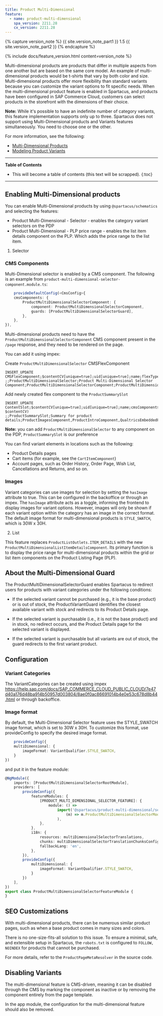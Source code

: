 ```yaml
---
title: Product Multi-Dimensional
feature:
  - name: product-multi-dimensional
    spa_version: 2211.28
    cx_version: 2211.28
---
```


{% capture version_note %}
{{ site.version_note_part1 }} 1.5 {{ site.version_note_part2 }}
{% endcapture %}

{% include docs/feature_version.html content=version_note %}

Multi-dimensional products are products that differ in multiple aspects from one another but are based on the same core
model. An example of multi-dimensional products would be t-shirts that vary by both color and size. Multi-dimensional
products offer more flexibility than standard variants because you can customize the variant options to fit specific
needs. When the multi-dimensional product feature is enabled in Spartacus, and products have been configured in SAP
Commerce Cloud, customers can select products in the storefront with the dimensions of their choice.

**Note:**
While it's possible to have an indefinite number of category variants, this feature implementation supports
only up to three.
Spartacus does not support using Multi-Dimensional products and Variants features simultaneously. You need to choose one
or the other.

For more information, see the following:

- [Multi-Dimensional Products](https://help.sap.com/docs/SAP_COMMERCE/4c33bf189ab9409e84e589295c36d96e/8ae3798c866910149204d455ffe16db5.html)
- [Modeling Product Variants](https://help.sap.com/viewer/d0224eca81e249cb821f2cdf45a82ace/latest/en-US/8c143a2d8669101485208999541c383b.html)

***

**Table of Contents**

- This will become a table of contents (this text will be scrapped).
  {:toc}

***

## Enabling Multi-Dimensional products

You can enable Multi-Dimensional products by using ```@spartacus/schematics``` and selecting the features:

- Product Multi-Dimensional - Selector - enables the category variant selectors on the PDP
- Product Multi-Dimensional - PLP price range - enables the list item details component on the PLP. Which adds the price
  range to the list item.


1. Selector

### CMS Components

Multi-Dimensional selector is enabled by a CMS component. The following is an example
from `product-multi-dimensional-selector-component.module.ts`:

```ts
    provideDefaultConfig(<CmsConfig>{
    cmsComponents: {
        ProductMultiDimensionalSelectorComponent: {
            component: ProductMultiDimensionalSelectorComponent,
            guards: [ProductMultiDimensionalSelectorGuard],
        },
    },
}),
```

Multi-dimensional products need to have the `ProductMultiDimensionalSelectorComponent` CMS component present in
the `/page` response,
and they need to be rendered on the page.

You can add it using impex:

Create `ProductMultiDimensionalSelector` CMSFlexComponent

```text
INSERT_UPDATE CMSFlexComponent;$contentCV[unique=true];uid[unique=true];name;flexType;&componentRef
;;ProductMultiDimensionalSelector;Product Multi-Dimensional Selector Component;ProductMultiDimensionalSelectorComponent;ProductMultiDimensionalSelector
```

Add newly created flex component to the `ProductSummarySlot`

```text
INSERT_UPDATE ContentSlot;$contentCV[unique=true];uid[unique=true];name;cmsComponents(uid, $contentCV)
;;ProductSummarySlot;Summary for product details;ProductImagesComponent,ProductIntroComponent,QualtricsEmbeddedFeedbackComponent,ProductSummaryComponent,ProductMultiDimensionalSelector,AddToCart,ConfigureProductComponent,AddToWishListComponent,StockNotificationComponent
```

**Note:** you can add `ProductMultiDimensionalSelector` to any component on the PDP, `ProductSummarySlot` is our
preference

You can find variant elements in locations such as the following:

- Product Details pages
- Cart items (for example, see the `CartItemComponent`)
- Account pages, such as Order History, Order Page, Wish List, Cancellations and Returns, and so on.

### Images

Variant categories can use images for selection by setting the `hasImage` attribute to true. This can be configured in
the backoffice or through an impex. The `hasImage` attribute acts as a toggle, informing the frontend to display images
for variant options. However, images will only be shown if each variant option within the category has an image in the
correct format. The default image format for multi-dimensional products is `STYLE_SWATCH`, which is 30W x 30H.

2. List

This feature replaces `ProductListOutlets.ITEM_DETAILS` with the new `ProductMultiDimensionalListItemDetailsComponent`.
Its primary function is to display the price range for multi-dimensional products within the grid or list item
components on the Product Listing Page (PLP).

## About the Multi-Dimensional Guard

The ProductMultiDimensionalSelectorGuard enables Spartacus to redirect users for products with variant categories under
the following conditions:

- If the selected variant cannot be purchased (e.g., it is the base product) or is out of stock, the ProductVariantGuard
  identifies the closest available variant with stock and redirects to its Product Details page.

- If the selected variant is purchasable (i.e., it is not the base product) and in stock, no redirect occurs, and the
  Product Details page for the selected variant is displayed.

- If the selected variant is purchasable but all variants are out of stock, the guard redirects to the first variant
  product.

## Configuration

### Variant Categories

The VariantCategories can be created using
impex https://help.sap.com/docs/SAP_COMMERCE_CLOUD_PUBLIC_CLOUD/7e47d40a176d48ba914b50957d003804/8ae0f0ac86691014b4e0e53c678d8b44.html
or through backoffice.

### Image format

By default, the Multi-Dimensional Selector feature uses the STYLE_SWATCH image format, which is set to 30W x 30H. To
customize this format, use provideConfig to specify the desired image format.

```ts
    provideConfig({
    multiDimensional: {
        imageFormat: VariantQualifier.STYLE_SWATCH,
    }
})
```

and put it in the feature module:

```ts
@NgModule({
    imports: [ProductMultiDimensionalSelectorRootModule],
    providers: [
        provideConfig({
            featureModules: {
                [PRODUCT_MULTI_DIMENSIONAL_SELECTOR_FEATURE]: {
                    module: () =>
                        import('@spartacus/product-multi-dimensional/selector').then(
                            (m) => m.ProductMultiDimensionalSelectorModule
                        ),
                },
            },
            i18n: {
                resources: multiDimensionalSelectorTranslations,
                chunks: multiDimensionalSelectorTranslationChunksConfig,
                fallbackLang: 'en',
            },
        }),
        provideConfig({
            multiDimensional: {
                imageFormat: VariantQualifier.STYLE_SWATCH,
            }
        })
    ],
})
export class ProductMultiDimensionalSelectorFeatureModule {
}
```

## SEO Customizations

With multi-dimensional products, there can be numerous similar product pages, such as when a base product comes in many
sizes and colors.

There is no one-size-fits-all solution to this issue. To ensure a minimal, safe, and extensible setup in Spartacus, the
`robots.txt` is configured to `FOLLOW, NOINDEX` for products that cannot be purchased.

For more details, refer to the `ProductPageMetaResolver` in the source code.

## Disabling Variants

The multi-dimensional feature is CMS-driven, meaning it can be disabled through the CMS by marking the component as
inactive or by removing the component entirely from the page template.

In the app module, the configuration for the multi-dimensional feature should also be removed.
